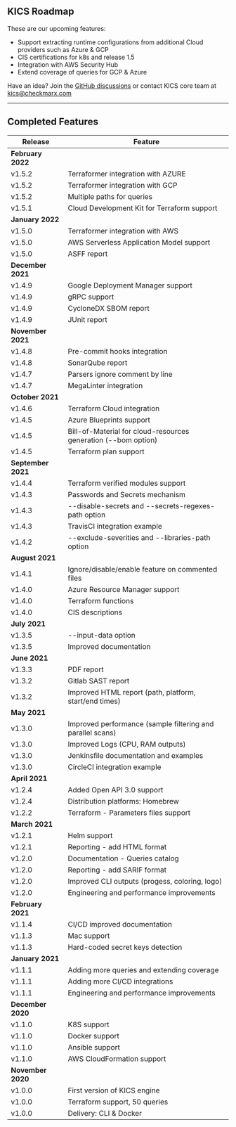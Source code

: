 ## KICS Roadmap

These are our upcoming features:

- Support extracting runtime configurations from additional Cloud providers such as Azure & GCP
- CIS certifications for k8s and release 1.5
- Integration with AWS Security Hub
- Extend coverage of queries for GCP & Azure

Have an idea?
Join the <a href="https://github.com/Checkmarx/kics/discussions" target="_blank">GitHub discussions</a> or contact KICS core team at [kics@checkmarx.com](mailto:kics@checkmarx.com)

---

## Completed Features

| Release | Feature |
| --- | --- |
| **February 2022** |
| v1.5.2 | Terraformer integration with AZURE |
| v1.5.2 | Terraformer integration with GCP |
| v1.5.2 | Multiple paths for queries | 
| v1.5.1 | Cloud Development Kit for Terraform support |
| **January 2022** | 
| v1.5.0 | Terraformer integration with AWS |
| v1.5.0 | AWS Serverless Application Model support |
| v1.5.0 | ASFF report |
| **December 2021** |
| v1.4.9 | Google Deployment Manager support |
| v1.4.9 | gRPC support |
| v1.4.9 | CycloneDX SBOM report |
| v1.4.9 | JUnit report |
| **November 2021** |
| v1.4.8 | Pre-commit hooks integration |
| v1.4.8 | SonarQube report |
| v1.4.7 | Parsers ignore comment by line | 
| v1.4.7 | MegaLinter integration |
| **October 2021** |
| v1.4.6 | Terraform Cloud integration |
| v1.4.5 | Azure Blueprints support |
| v1.4.5 | Bill-of-Material for cloud-resources generation (--bom option) |
| v1.4.5 | Terraform plan support |
| **September 2021** |
| v1.4.4 | Terraform verified modules support |
| v1.4.3 | Passwords and Secrets mechanism |
| v1.4.3 | --disable-secrets and --secrets-regexes-path option |
| v1.4.3 | TravisCI integration example |
| v1.4.2 | --exclude-severities and --libraries-path option |
| **August 2021** |
| v1.4.1 | Ignore/disable/enable feature on commented files |
| v1.4.0 | Azure Resource Manager support |
| v1.4.0 | Terraform functions |
| v1.4.0 | CIS descriptions |
| **July 2021** |
| v1.3.5 | --input-data option |
| v1.3.5 | Improved documentation |
| **June 2021** |
| v1.3.3 | PDF report |
| v1.3.2 | Gitlab SAST report |
| v1.3.2 | Improved HTML report (path, platform, start/end times) |
| **May 2021** |
| v1.3.0 | Improved performance (sample filtering and parallel scans) |
| v1.3.0 | Improved Logs (CPU, RAM outputs) |
| v1.3.0 | Jenkinsfile documentation and examples |
| v1.3.0 | CircleCI integration example |
| **April 2021** |
| v1.2.4 | Added Open API 3.0 support |
| v1.2.4 | Distribution platforms: Homebrew |
| v1.2.2 | Terraform - Parameters files support |
| **March 2021** | 
| v1.2.1 | Helm support |
| v1.2.1 | Reporting - add HTML format |
| v1.2.0 | Documentation - Queries catalog |
| v1.2.0 | Reporting - add SARIF format |
| v1.2.0 | Improved CLI outputs (progess, coloring, logo) |
| v1.2.0 | Engineering and performance improvements |
| **February 2021** | 
| v1.1.4 | CI/CD improved documentation |
| v1.1.3 | Mac support |
| v1.1.3 | Hard-coded secret keys detection |
| **January 2021** | 
| v1.1.1 | Adding more queries and extending coverage |
| v1.1.1 | Adding more CI/CD integrations |
| v1.1.1 | Engineering and performance improvements |
| **December 2020** | 
| v1.1.0 | K8S support |
| v1.1.0 | Docker support |
| v1.1.0 | Ansible support |
| v1.1.0 | AWS CloudFormation support |
| **November 2020** | 
| v1.0.0 | First version of KICS engine |
| v1.0.0 | Terraform support, 50 queries |
| v1.0.0 | Delivery: CLI & Docker |
